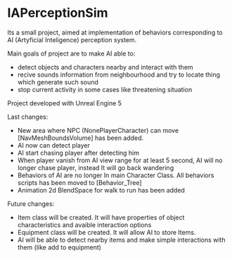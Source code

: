 # IAPerceptionSim

Its a small project, aimed at implementation of behaviors corresponding to AI (Artyficial Inteligence) perception system.

Main goals of project are to make AI able to:
* detect objects and characters nearby and interact with them
* recive sounds information from neighbourhood and try to locate thing which generate such sound
* stop current activity in some cases like threatening situation

Project developed with Unreal Engine 5



Last changes:
* New area where NPC (NonePlayerCharacter) can move [NavMeshBoundsVolume] has been added. 
* AI now can detect player
* AI start chasing player after detecting him
* When player vanish from AI view range for at least 5 second, AI will no longer chase player, instead It will go back wandering
* Behaviors of AI are no longer In main Character Class. All behaviors scripts has been moved to [Behavior_Tree]
* Animation 2d BlendSpace for walk to run has been added

Future changes:
* Item class will be created. It will have properties of object characteristics and avaible interaction options
* Equipment class will be created. It will allow AI to store Items.
* AI will be able to detect nearby items and make simple interactions with them (like add to equipment)
